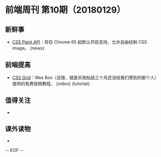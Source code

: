 # 前端周刊 第10期（20180129）

## 新鲜事
- [CSS Paint API](https://developers.google.com/web/updates/2018/01/paintapi)：将在 Chrome 65 起默认开启支持，允许自由绘制 CSS image。 {news}

## 前端提高
- [CSS Grid](https://cssgrid.io/)：Wes Bos（没错，就是买他贴纸三个月还没给我们寄到的那个人）提供的免费视频教程。 {video} {tutorial}

## 值得关注
-

## 课外读物
-

[//]: # (分类图标
    新闻 {news}
    视频 {video}
    教程 {tutorial}
    代码 {code}
    演示 {demo}
    观点 {opinion}
    技巧 {tips}
    工具 {tools}
    书籍 {book}
    文档 {doc}
    GayHub {github}
    规范 {w3c}
    规范 {mdn}
  )

-- EOF --
